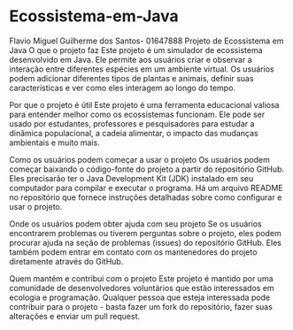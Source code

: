 # Ecossistema-em-Java
Flavio Miguel Guilherme dos Santos- 01647888
Projeto de Ecossistema em Java
O que o projeto faz
Este projeto é um simulador de ecossistema desenvolvido em Java. Ele permite aos usuários criar e observar a interação entre diferentes espécies em um ambiente virtual. Os usuários podem adicionar diferentes tipos de plantas e animais, definir suas características e ver como eles interagem ao longo do tempo.

Por que o projeto é útil
Este projeto é uma ferramenta educacional valiosa para entender melhor como os ecossistemas funcionam. Ele pode ser usado por estudantes, professores e pesquisadores para estudar a dinâmica populacional, a cadeia alimentar, o impacto das mudanças ambientais e muito mais.

Como os usuários podem começar a usar o projeto
Os usuários podem começar baixando o código-fonte do projeto a partir do repositório GitHub. Eles precisarão ter o Java Development Kit (JDK) instalado em seu computador para compilar e executar o programa. Há um arquivo README no repositório que fornece instruções detalhadas sobre como configurar e usar o projeto.

Onde os usuários podem obter ajuda com seu projeto
Se os usuários encontrarem problemas ou tiverem perguntas sobre o projeto, eles podem procurar ajuda na seção de problemas (issues) do repositório GitHub. Eles também podem entrar em contato com os mantenedores do projeto diretamente através do GitHub.

Quem mantém e contribui com o projeto
Este projeto é mantido por uma comunidade de desenvolvedores voluntários que estão interessados em ecologia e programação. Qualquer pessoa que esteja interessada pode contribuir para o projeto - basta fazer um fork do repositório, fazer suas alterações e enviar um pull request.
